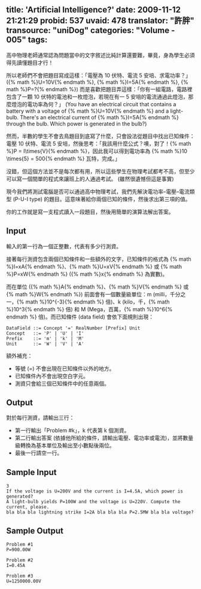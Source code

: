 title: 'Artificial Intelligence?'
date: 2009-11-12 21:21:29
probid: 537
uvaid: 478
translator: "許胖"
transource: "uniDog"
categories: "Volume - 005"
tags:
---

高中物理老師通常認為問題當中的文字敘述比純計算還要難，畢竟，身為學生必須得先讀懂題目才行！

所以老師們不會把題目寫成這樣：「電壓為 10 伏特、電流 5 安培、求電功率？」 ({% math %}U=10V{% endmath %}, {% math %}I=5A{% endmath %}, {% math %}P=?{% endmath %}) 而是喜歡把題目弄這樣：「你有一組電路，電路裡包含了一顆 10 伏特的電池和一枚燈泡，若現在有一 5 安培的電流通過此燈泡，那麼燈泡的電功率為何？」 (You have an electrical circuit that contains a battery with a voltage of {% math %}U=10V{% endmath %} and a light-bulb. There's an electrical current of {% math %}I=5A{% endmath %} through the bulb. Which power is generated in the bulb?)

然而，半數的學生不會去鳥題目到底寫了什麼，只會設法從題目中找出已知條件：電壓 10 伏特、電流 5 安培，然後思考：「我該用什麼公式？噢，對了！{% math %}P = I\times{V}{% endmath %}，因此我可以得到電功率為 {% math %}10 \times{5} = 500{% endmath %} 瓦特，完成。」

沒錯，但這個方法並不是每次都有用，所以這些學生在物理考試都考不高，但至少可以寫一個間單的程式來讓班上的人通過考試。 (雖然很遺憾但這是事實)

現今我們將測試電腦是否可以通過高中物理考試，我們先解決電功率–電壓–電流類型 (P-U-I type) 的題目。這意味著給你兩個已知的條件，然後求出第三項的值。

你的工作就是寫一支程式讀入一段題目，然後用簡單的演算法解出答案。

<!-- more -->

## Input ##

輸入的第一行為一個正整數，代表有多少行測資。

接著每行測資包含兩個已知條件和一些額外的文字，已知條件的格式為 {% math %}I=xA{% endmath %}、{% math %}U=xV{% endmath %} 或 {% math %}P=xW{% endmath %} ({% math %}x{% endmath %} 為實數)。

而在單位 ({% math %}A{% endmath %}、{% math %}V{% endmath %} 或 {% math %}W{% endmath %}) 前面會有一個數量級單位：m (milli，千分之一，{% math %}10^{-3}{% endmath %} 倍)、k (kilo，千，{% math %}10^3{% endmath %} 倍) 和 M (Mega，百萬，{% math %}10^6{% endmath %} 倍)。而已知條件 (data field) 會依下面規則出現：

	DataField ::= Concept '=' RealNumber [Prefix] Unit
	Concept   ::= 'P' | 'U' | 'I'
	Prefix    ::= 'm' | 'k' | 'M'
	Unit      ::= 'W' | 'V' | 'A'

額外補充：

- 等號 (=) 不會出現在已知條件以外的地方。
- 已知條件內不會出現空白字元。
- 測資只會給三個已知條件中的任意兩個。

## Output ##

對於每行測資，請輸出三行：

- 第一行輸出「Problem #k」，k 代表第 k 個測資。
- 第二行輸出答案 (依據他所給的條件，請輸出電壓、電功率或電流)，並將數量級轉換為基本單位及輸出至小數點後兩位。
- 最後一行請空一行。

## Sample Input ##

	3
	If the voltage is U=200V and the current is I=4.5A, which power is generated?
	A light-bulb yields P=100W and the voltage is U=220V. Compute the current, please.
	bla bla bla lightning strike I=2A bla bla bla P=2.5MW bla bla voltage?

## Sample Output ##

	Problem #1
	P=900.00W

	Problem #2
	I=0.45A

	Problem #3
	U=1250000.00V
